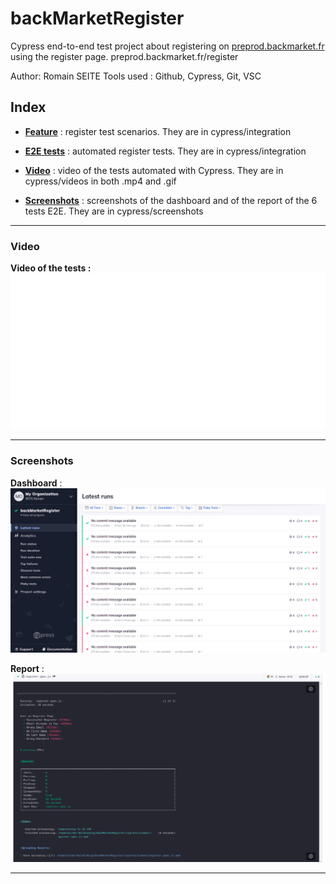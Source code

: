 # backMarketRegister

Cypress end-to-end test project about registering on [preprod.backmarket.fr](https://preprod.backmarket.fr/register) using the register page. preprod.backmarket.fr/register

Author: Romain SEITE
Tools used : Github, Cypress, Git, VSC

## Index

* [**Feature**](cypress/integration/register.feature) : register test scenarios. They are in cypress/integration

* [**E2E tests**](cypress/integration/register.spec.js) : automated register tests. They are in cypress/integration

* [**Video**](#Video) : video of the tests automated with Cypress. They are in cypress/videos in both .mp4 and .gif

* [**Screenshots**](#Screenshots) : screenshots of the dashboard and of the report of the 6 tests E2E. They are in cypress/screenshots

- - - - - - - - - - - - - - - - - - - - - - - - - - - - - - -

### Video

**Video of the tests :**
![Video](cypress/videos/register.spec.js.gif)

- - - - - - - - - - - - - - - - - - - - - - - - - - - - - - -

### Screenshots

**Dashboard** :
![dashboard](cypress/screenshots/dashboardBackMarketRegistration.png)

**Report** :
![**report**](cypress/screenshots/reportBlackMarketregister.png)

- - - - - - - - - - - - - - - - - - - - - - - - - - - - - - -
